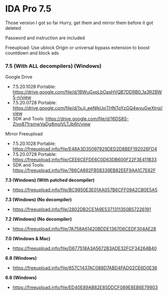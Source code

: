 # IDA Pro 7.5
Those version I got so far
Hurry, get them and mirror them before it got deleted

Password and instruction are included

Freeupload: Use ublock Origin or universal bypass extension to boost countdown and block ads

### **7.5 (With ALL decompilers) (Windows)**
Google Drive
- 7.5.20.1028 Portable: https://drive.google.com/file/d/1BWuGxpLbOasHVQB7DDRB0_1a3R2BW5-n/view
- 7.5.20.0728 Portable: https://drive.google.com/file/d/1xJj_eeNIkUxiTHNTpYzGQ4wvuGwXtrgi/view
- SDK and Tools: https://drive.google.com/file/d/16DS8S-Zjvo871rsmwVaDg8mslVLTJb6h/view

Mirror Freeupload
- 7.5.20.1028 Portable: https://freeupload.info/file/E48A3D35097929DED2D8BEF192026FD4
- 7.5.20.0728 Portable: https://freeupload.info/file/CEE6CEFDE6C0D63DB600F22F3E411B33
- SDK and Tools: https://freeupload.info/file/766CA892FB58339EB82EEF9AA1C7E62F

**7.3 (Windows) (With patched decompiler)**
- https://freeupload.info/file/BC9850E3E01AA057B6CFF09A2CB0E5A5

**7.3 (Windows) (No decompiler)**
- https://freeupload.info/file/2802DB2CE1A9E5371311350B57226191

**7.2 (Windows) (No decompiler)**
- https://freeupload.info/file/7A758A61420BDDE1367D6CEDF304AE28

**7.0 (Windows & Mac)**
- https://freeupload.info/file/D677518A3A5672B3ADE32FCF34264B40

**6.8 (Windows)**
- https://freeupload.info/file/657C1437AC088D7ABD4FAD02CE6D0E36

**6.6 (Windows)**
- https://freeupload.info/file/ED40E89AB82E85DDCF089E8EB6E79903
